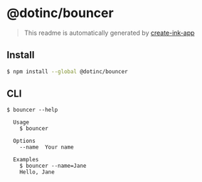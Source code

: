 # @dotinc/bouncer

> This readme is automatically generated by [create-ink-app](https://github.com/vadimdemedes/create-ink-app)

## Install

```bash
$ npm install --global @dotinc/bouncer
```

## CLI

```
$ bouncer --help

  Usage
    $ bouncer

  Options
    --name  Your name

  Examples
    $ bouncer --name=Jane
    Hello, Jane
```
